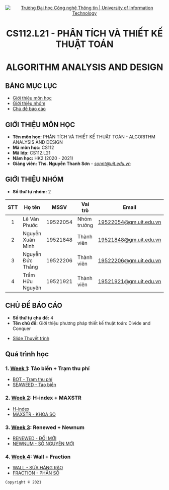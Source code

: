 <!-- Banner -->
<p align="center">
  <a href="https://www.uit.edu.vn/" title="Trường Đại học Công nghệ Thông tin" style="border: none;">
    <img src="https://i.imgur.com/WmMnSRt.png" alt="Trường Đại học Công nghệ Thông tin | University of Information Technology">
  </a>
</p>
<!-- Title -->
<h1 align="center"><b>CS112.L21 - PHÂN TÍCH VÀ THIẾT KẾ THUẬT TOÁN</b></h1>
<h1 align="center"><b>ALGORITHM ANALYSIS AND DESIGN</b></h1>

## BẢNG MỤC LỤC
* [Giới thiệu môn học](#giới-thiệu-môn-học)
* [Giới thiệu nhóm](#giới-thiệu-nhóm)
* [Chủ đề báo cáo](#chủ-đề-báo-cáo)

## GIỚI THIỆU MÔN HỌC
* **Tên môn học:** PHÂN TÍCH VÀ THIẾT KẾ THUẬT TOÁN - ALGORITHM ANALYSIS AND DESIGN
* **Mã môn học:** CS112
* **Mã lớp:** CS112.L21
* **Năm học:** HK2 (2020 - 2021)
* **Giảng viên:** **Ths. Nguyễn Thanh Sơn** - *sonnt@uit.edu.vn*

## GIỚI THIỆU NHÓM
* **Số thứ tự nhóm:** 2

| STT | Họ tên | MSSV | Vai trò | Email | Github | Facebook |
| :---: | --- | --- | --- | --- | --- | --- |
| 1 | Lê Văn Phước | 19522054 | Nhóm trưởng | 19522054@gm.uit.edu.vn | [levanphuoc-dev](https://github.com/levanphuoc-dev) | [vanphuoc](https://www.facebook.com/profile.php?id=100017255861343) |
| 2 | Nguyễn Xuân Minh | 19521848 | Thành viên | 19521848@gm.uit.edu.vn | [minz1337](https://github.com/minz1337) | [xuanminh](https://www.facebook.com/metthew1268) |
| 3 | Nguyễn Đức Thắng | 19522206 | Thành viên | 19522206@gm.uit.edu.vn | [nguyenhuuthang]() | [ndthang2802](https://www.facebook.com/ndthang2802) |
| 4 | Trầm Hữu Nguyên | 19521921 | Thành viên | 19521921@gm.uit.edu.vn | [tramhuunguyen]() | [huunguyen.tram](https://www.facebook.com/huunguyen.tram) |

## CHỦ ĐỀ BÁO CÁO
* **Số thứ tự chủ đề:** 4 
* **Tên chủ đề:** Giới thiệu phương pháp thiết kế thuật toán: Divide and Conquer

+ [Slide Thuyết trình](./Seminar/Slide_Divide_and_Conquer.pptx)

## Quá trình học
  ### 1. [Week 1](week_1): Tảo biển + Trạm thu phí
  + [BOT - Trạm thu phí](week_1/BOT)
  + [SEAWEED - Tảo biển](week_1/SEAWEED)
   ### 2. [Week 2](week_2): H-index + MAXSTR
  + [H-index](week_2/VV27_S-Index)
  + [MAXSTR - KHOA SO](week_2/VU33_MAXSTR)
  ### 3. [Week 3](week_3): Renewed + Newnum
  + [RENEWED - ĐỔI MỚI](week_3/RENEWED)
  + [NEWNUM - SỐ NGUYÊN MỚI](week_3/NEWNUM)
  ### 4. [Week 4](week_4): Wall + Fraction
  + [WALL - SỬA HÀNG RÀO](week_4/VQ21_Wall)
  + [FRACTION - PHÂN SỐ](week_4/VU20_FRACTION)
<!-- Footer -->
`Copyright © 2021`
<!-- Xin đừng copy :D. Please don't copy :D -->
<!-- Copyright © 2021 - By Lê Văn Phước - 19522054. -->
